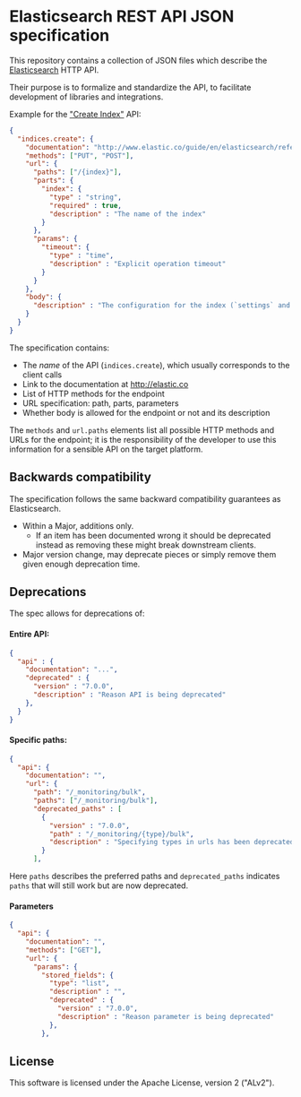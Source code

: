 # Elasticsearch REST API JSON specification

This repository contains a collection of JSON files which describe the [Elasticsearch](http://elastic.co) HTTP API.

Their purpose is to formalize and standardize the API, to facilitate development of libraries and integrations.

Example for the ["Create Index"](http://www.elastic.co/guide/en/elasticsearch/reference/master/indices-create-index.html) API:

```json
{
  "indices.create": {
    "documentation": "http://www.elastic.co/guide/en/elasticsearch/reference/master/indices-create-index.html",
    "methods": ["PUT", "POST"],
    "url": {
      "paths": ["/{index}"],
      "parts": {
        "index": {
          "type" : "string",
          "required" : true,
          "description" : "The name of the index"
        }
      },
      "params": {
        "timeout": {
          "type" : "time",
          "description" : "Explicit operation timeout"
        }
      }
    },
    "body": {
      "description" : "The configuration for the index (`settings` and `mappings`)"
    }
  }
}
```

The specification contains:

* The _name_ of the API (`indices.create`), which usually corresponds to the client calls
* Link to the documentation at <http://elastic.co>
* List of HTTP methods for the endpoint
* URL specification: path, parts, parameters
* Whether body is allowed for the endpoint or not and its description

The `methods` and `url.paths` elements list all possible HTTP methods and URLs for the endpoint;
it is the responsibility of the developer to use this information for a sensible API on the target platform.

## Backwards compatibility 

The specification follows the same backward compatibility guarantees as Elasticsearch. 

- Within a Major, additions only. 
  - If an item has been documented wrong it should be deprecated instead as removing these might break downstream clients.
- Major version change, may deprecate pieces or simply remove them given enough deprecation time.

## Deprecations

The spec allows for deprecations of:

#### Entire API:

```json
{
  "api" : {
    "documentation": "...",
    "deprecated" : {
      "version" : "7.0.0",
      "description" : "Reason API is being deprecated"
    },
  }
}
```

#### Specific paths:

```json
{
  "api": {
    "documentation": "",
    "url": {
      "path": "/_monitoring/bulk",
      "paths": ["/_monitoring/bulk"],
      "deprecated_paths" : [
        {
          "version" : "7.0.0",
          "path" : "/_monitoring/{type}/bulk",
          "description" : "Specifying types in urls has been deprecated"
        }
      ],
```

Here `paths` describes the preferred paths and `deprecated_paths` indicates `paths` that will still work but are now 
deprecated.

#### Parameters 

```json
{
  "api": {
    "documentation": "",
    "methods": ["GET"],
    "url": {
      "params": {
        "stored_fields": {
          "type": "list",
          "description" : "",
          "deprecated" : {
            "version" : "7.0.0",
            "description" : "Reason parameter is being deprecated"
          },
        },
```

## License

This software is licensed under the Apache License, version 2 ("ALv2").
